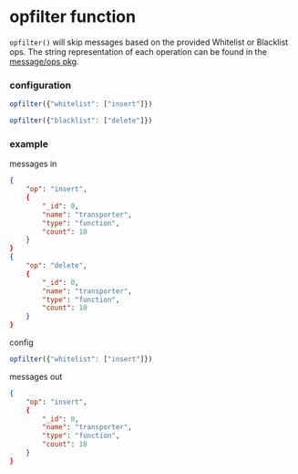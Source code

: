 # opfilter function

`opfilter()` will skip messages based on the provided Whitelist or Blacklist ops. The string representation
of each operation can be found in the [message/ops pkg](https://github.com/compose/transporter/blob/master/message/ops/ops.go#L22-L41).

### configuration

```javascript
opfilter({"whitelist": ["insert"]})
```

```javascript
opfilter({"blacklist": ["delete"]})
```

### example

messages in
```JSON
{
    "op": "insert",
    {
        "_id": 0,
        "name": "transporter",
        "type": "function",
        "count": 10
    }
}
{
    "op": "delete",
    {
        "_id": 0,
        "name": "transporter",
        "type": "function",
        "count": 10
    }
}
```

config
```javascript
opfilter({"whitelist": ["insert"]})
```

messages out
```JSON
{
    "op": "insert",
    {
        "_id": 0,
        "name": "transporter",
        "type": "function",
        "count": 10
    }
}
```
